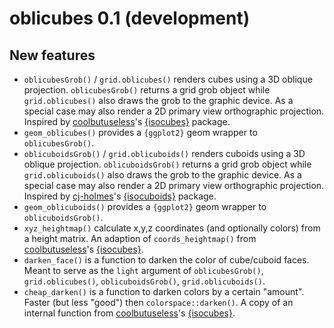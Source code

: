 oblicubes 0.1 (development)
===========================

New features
------------

* `oblicubesGrob()` / `grid.oblicubes()` renders cubes using a 3D
  oblique projection.  `oblicubesGrob()` returns a grid grob object while
  `grid.oblicubes()` also draws the grob to the graphic device.  As
  a special case may also render a 2D primary view orthographic projection.
  Inspired by [coolbutuseless](https://github.com/coolbutuseless)'s [{isocubes}](https://github.com/coolbutuseless/isocubes) package.
* `geom_oblicubes()` provides a `{ggplot2}` geom wrapper to `oblicubesGrob()`.
* `oblicuboidsGrob()` / `grid.oblicuboids()` renders cuboids using a 3D
  oblique projection.  `oblicuboidsGrob()` returns a grid grob object while
  `grid.oblicuboids()` also draws the grob to the graphic device.  As
  a special case may also render a 2D primary view orthographic projection.
  Inspired by [cj-holmes](https://github.com/cj-holmes)'s [{isocuboids}](https://github.com/cj-holmes/isocuboids) package.
* `geom_oblicuboids()` provides a `{ggplot2}` geom wrapper to `oblicuboidsGrob()`.
* `xyz_heightmap()` calculate x,y,z coordinates (and optionally colors) from a height matrix.
  An adaption of `coords_heightmap()` from [coolbutuseless](https://github.com/coolbutuseless)'s [{isocubes}](https://github.com/coolbutuseless/isocubes).
* `darken_face()` is a function to darken the color of cube/cuboid faces.
  Meant to serve as the `light` argument of `oblicubesGrob()`, `grid.oblicubes()`, `oblicuboidsGrob()`, `grid.oblicuboids()`.
* `cheap_darken()` is a function to darken colors by a certain "amount".
  Faster (but less "good") then `colorspace::darken()`.
  A copy of an internal function from [coolbutuseless](https://github.com/coolbutuseless)'s [{isocubes}](https://github.com/coolbutuseless/isocubes).

